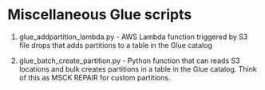 # Miscellaneous Glue scripts

1. glue_addpartition_lambda.py - AWS Lambda function triggered by S3 file drops that adds partitions to a table in the Glue catalog

2. glue_batch_create_partition.py - Python function that can reads S3 locations and bulk creates partitions in a table in the Glue catalog. Think of this as MSCK REPAIR for custom partitions.

